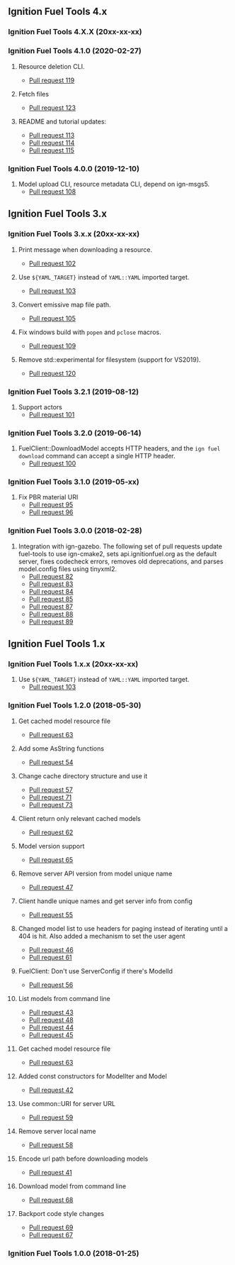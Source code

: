 ## Ignition Fuel Tools 4.x

### Ignition Fuel Tools 4.X.X (20xx-xx-xx)



### Ignition Fuel Tools 4.1.0 (2020-02-27)

1. Resource deletion CLI.
    * [Pull request 119](https://bitbucket.org/ignitionrobotics/ign-fuel-tools/pull-requests/119)

1. Fetch files
    * [Pull request 123](https://bitbucket.org/ignitionrobotics/ign-fuel-tools/pull-requests/123)

1. README and tutorial updates:
    * [Pull request 113](https://bitbucket.org/ignitionrobotics/ign-fuel-tools/pull-requests/113)
    * [Pull request 114](https://bitbucket.org/ignitionrobotics/ign-fuel-tools/pull-requests/114)
    * [Pull request 115](https://bitbucket.org/ignitionrobotics/ign-fuel-tools/pull-requests/115)

### Ignition Fuel Tools 4.0.0 (2019-12-10)

1. Model upload CLI, resource metadata CLI, depend on ign-msgs5.
    * [Pull request 108](https://bitbucket.org/ignitionrobotics/ign-fuel-tools/pull-requests/108)

## Ignition Fuel Tools 3.x

### Ignition Fuel Tools 3.x.x (20xx-xx-xx)

1. Print message when downloading a resource.
    * [Pull request 102](https://bitbucket.org/ignitionrobotics/ign-fuel-tools/pull-requests/102)

1. Use `${YAML_TARGET}` instead of `YAML::YAML` imported target.
    * [Pull request 103](https://bitbucket.org/ignitionrobotics/ign-fuel-tools/pull-requests/103)

1. Convert emissive map file path.
    * [Pull request 105](https://bitbucket.org/ignitionrobotics/ign-fuel-tools/pull-requests/105)

1. Fix windows build with `popen` and `pclose` macros.
    * [Pull request 109](https://bitbucket.org/ignitionrobotics/ign-fuel-tools/pull-requests/109)

1. Remove std::experimental for filesystem (support for VS2019).
    * [Pull request 120](https://bitbucket.org/ignitionrobotics/ign-fuel-tools/pull-requests/120)

### Ignition Fuel Tools 3.2.1 (2019-08-12)

1. Support actors
    * [Pull request 101](https://bitbucket.org/ignitionrobotics/ign-fuel-tools/pull-requests/101)

### Ignition Fuel Tools 3.2.0 (2019-06-14)

1. FuelClient::DownloadModel accepts HTTP headers, and the `ign fuel
   download` command can accept a single HTTP header.
    * [Pull request 100](https://bitbucket.org/ignitionrobotics/ign-fuel-tools/pull-requests/100)

### Ignition Fuel Tools 3.1.0 (2019-05-xx)

1. Fix PBR material URI
    * [Pull request 95](https://bitbucket.org/ignitionrobotics/ign-fuel-tools/pull-requests/95)
    * [Pull request 96](https://bitbucket.org/ignitionrobotics/ign-fuel-tools/pull-requests/96)

### Ignition Fuel Tools 3.0.0 (2018-02-28)

1. Integration with ign-gazebo. The following set of pull requests update
   fuel-tools to use ign-cmake2, sets api.ignitionfuel.org as the default
   server, fixes codecheck errors, removes old deprecations, and parses
   model.config files using tinyxml2.
    * [Pull request 82](https://bitbucket.org/ignitionrobotics/ign-fuel-tools/pull-requests/82)
    * [Pull request 83](https://bitbucket.org/ignitionrobotics/ign-fuel-tools/pull-requests/83)
    * [Pull request 84](https://bitbucket.org/ignitionrobotics/ign-fuel-tools/pull-requests/84)
    * [Pull request 85](https://bitbucket.org/ignitionrobotics/ign-fuel-tools/pull-requests/85)
    * [Pull request 87](https://bitbucket.org/ignitionrobotics/ign-fuel-tools/pull-requests/87)
    * [Pull request 88](https://bitbucket.org/ignitionrobotics/ign-fuel-tools/pull-requests/88)
    * [Pull request 89](https://bitbucket.org/ignitionrobotics/ign-fuel-tools/pull-requests/89)

## Ignition Fuel Tools 1.x

### Ignition Fuel Tools 1.x.x (20xx-xx-xx)

1. Use `${YAML_TARGET}` instead of `YAML::YAML` imported target.
    * [Pull request 103](https://bitbucket.org/ignitionrobotics/ign-fuel-tools/pull-requests/103)

### Ignition Fuel Tools 1.2.0 (2018-05-30)

1. Get cached model resource file
    * [Pull request 63](https://bitbucket.org/ignitionrobotics/ign-fuel-tools/pull-requests/63)

1. Add some AsString functions
    * [Pull request 54](https://bitbucket.org/ignitionrobotics/ign-fuel-tools/pull-requests/54)

1. Change cache directory structure and use it
    * [Pull request 57](https://bitbucket.org/ignitionrobotics/ign-fuel-tools/pull-requests/57)
    * [Pull request 71](https://bitbucket.org/ignitionrobotics/ign-fuel-tools/pull-requests/71)
    * [Pull request 73](https://bitbucket.org/ignitionrobotics/ign-fuel-tools/pull-requests/73)

1. Client return only relevant cached models
    * [Pull request 62](https://bitbucket.org/ignitionrobotics/ign-fuel-tools/pull-requests/62)

1. Model version support
    * [Pull request 65](https://bitbucket.org/ignitionrobotics/ign-fuel-tools/pull-requests/65)

1. Remove server API version from model unique name
    * [Pull request 47](https://bitbucket.org/ignitionrobotics/ign-fuel-tools/pull-requests/47)

1. Client handle unique names and get server info from config
    * [Pull request 55](https://bitbucket.org/ignitionrobotics/ign-fuel-tools/pull-requests/55)

1. Changed model list to use headers for paging instead of iterating until
   a 404 is hit. Also added a mechanism to set the user agent
    * [Pull request 46](https://bitbucket.org/ignitionrobotics/ign-fuel-tools/pull-requests/46)
    * [Pull request 61](https://bitbucket.org/ignitionrobotics/ign-fuel-tools/pull-requests/61)

1. FuelClient: Don't use ServerConfig if there's ModelId
    * [Pull request 56](https://bitbucket.org/ignitionrobotics/ign-fuel-tools/pull-requests/56)

1. List models from command line
    * [Pull request 43](https://bitbucket.org/ignitionrobotics/ign-fuel-tools/pull-requests/43)
    * [Pull request 48](https://bitbucket.org/ignitionrobotics/ign-fuel-tools/pull-requests/48)
    * [Pull request 44](https://bitbucket.org/ignitionrobotics/ign-fuel-tools/pull-requests/44)
    * [Pull request 45](https://bitbucket.org/ignitionrobotics/ign-fuel-tools/pull-requests/45)

1. Get cached model resource file
    * [Pull request 63](https://bitbucket.org/ignitionrobotics/ign-fuel-tools/pull-requests/63)

1. Added const constructors for ModelIter and Model
    * [Pull request 42](https://bitbucket.org/ignitionrobotics/ign-fuel-tools/pull-requests/42)

1. Use common::URI for server URL
    * [Pull request 59](https://bitbucket.org/ignitionrobotics/ign-fuel-tools/pull-requests/59)

1. Remove server local name
    * [Pull request 58](https://bitbucket.org/ignitionrobotics/ign-fuel-tools/pull-requests/58)

1. Encode url path before downloading models
    * [Pull request 41](https://bitbucket.org/ignitionrobotics/ign-fuel-tools/pull-requests/41)

1. Download model from command line
    * [Pull request 68](https://bitbucket.org/ignitionrobotics/ign-fuel-tools/pull-requests/68)

1. Backport code style changes
    * [Pull request 69](https://bitbucket.org/ignitionrobotics/ign-fuel-tools/pull-requests/69)
    * [Pull request 67](https://bitbucket.org/ignitionrobotics/ign-fuel-tools/pull-requests/67)

### Ignition Fuel Tools 1.0.0 (2018-01-25)
